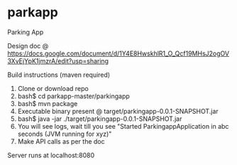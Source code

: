 # parkapp

Parking App

Design doc @ https://docs.google.com/document/d/1Y4E8HwskhlR1_O_Qcf19MHsJ2ogOV3XvEjYpK1jmzrA/edit?usp=sharing

Build instructions (maven required)
1. Clone or download repo
2. bash$ cd parkapp-master/parkingapp
3. bash$ mvn package
4. Executable binary present @ target/parkingapp-0.0.1-SNAPSHOT.jar
5. bash$ java -jar ./target/parkingapp-0.0.1-SNAPSHOT.jar
6. You will see logs, wait till you see "Started ParkingappApplication in abc seconds (JVM running for xyz)"
7. Make API calls as per the doc

Server runs at localhost:8080

